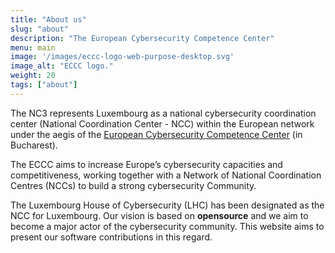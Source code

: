 ```yaml
---
title: "About us"
slug: "about"
description: "The European Cybersecurity Competence Center"
menu: main
image: '/images/eccc-logo-web-purpose-desktop.svg'
image_alt: "ECCC logo."
weight: 20
tags: ["about"]
---
```


The NC3 represents Luxembourg as a national cybersecurity coordination center
(National Coordination Center - NCC) within the European network under the
aegis of the
[European Cybersecurity Competence Center](https://cybersecurity-centre.europa.eu/index_en)
(in Bucharest).

The ECCC aims to increase Europe’s cybersecurity capacities and competitiveness,
working together with a Network of National Coordination Centres (NCCs) to build a
strong cybersecurity Community.

The Luxembourg House of Cybersecurity (LHC) has been designated as the NCC for
Luxembourg. Our vision is based on __opensource__ and we aim to become a major actor of the
cybersecurity community. This website aims to present our software contributions in this
regard.
